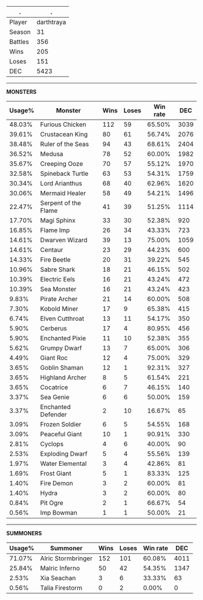 .|.
|-|-
Player|darthtraya
Season|31
Battles|356
Wins|205
Loses|151
DEC|5423

---
**MONSTERS**

Usage%|Monster|Wins|Loses|Win rate|DEC|
-|-|-|-|-|-|
48.03%|Furious Chicken|112|59|65.50%|3039|
39.61%|Crustacean King|80|61|56.74%|2076|
38.48%|Ruler of the Seas|94|43|68.61%|2404|
36.52%|Medusa|78|52|60.00%|1982|
35.67%|Creeping Ooze|70|57|55.12%|1970|
32.58%|Spineback Turtle|63|53|54.31%|1759|
30.34%|Lord Arianthus|68|40|62.96%|1620|
30.06%|Mermaid Healer|58|49|54.21%|1496|
22.47%|Serpent of the Flame|41|39|51.25%|1114|
17.70%|Magi Sphinx|33|30|52.38%|920|
16.85%|Flame Imp|26|34|43.33%|723|
14.61%|Dwarven Wizard|39|13|75.00%|1059|
14.61%|Centaur|23|29|44.23%|600|
14.33%|Fire Beetle|20|31|39.22%|545|
10.96%|Sabre Shark|18|21|46.15%|502|
10.39%|Electric Eels|16|21|43.24%|472|
10.39%|Sea Monster|16|21|43.24%|423|
9.83%|Pirate Archer|21|14|60.00%|508|
7.30%|Kobold Miner|17|9|65.38%|415|
6.74%|Elven Cutthroat|13|11|54.17%|350|
5.90%|Cerberus|17|4|80.95%|456|
5.90%|Enchanted Pixie|11|10|52.38%|355|
5.62%|Grumpy Dwarf|13|7|65.00%|306|
4.49%|Giant Roc|12|4|75.00%|329|
3.65%|Goblin Shaman|12|1|92.31%|327|
3.65%|Highland Archer|8|5|61.54%|221|
3.65%|Cocatrice|6|7|46.15%|140|
3.37%|Sea Genie|6|6|50.00%|159|
3.37%|Enchanted Defender|2|10|16.67%|65|
3.09%|Frozen Soldier|6|5|54.55%|168|
3.09%|Peaceful Giant|10|1|90.91%|330|
2.81%|Cyclops|4|6|40.00%|90|
2.53%|Exploding Dwarf|5|4|55.56%|139|
1.97%|Water Elemental|3|4|42.86%|81|
1.69%|Frost Giant|5|1|83.33%|125|
1.40%|Fire Demon|3|2|60.00%|81|
1.40%|Hydra|3|2|60.00%|80|
0.84%|Pit Ogre|2|1|66.67%|54|
0.56%|Imp Bowman|1|1|50.00%|21|

---
**SUMMONERS**

Usage%|Summoner|Wins|Loses|Win rate|DEC|
-|-|-|-|-|-|
71.07%|Alric Stormbringer|152|101|60.08%|4011|
25.84%|Malric Inferno|50|42|54.35%|1347|
2.53%|Xia Seachan|3|6|33.33%|63|
0.56%|Talia Firestorm|0|2|0.00%|0|
